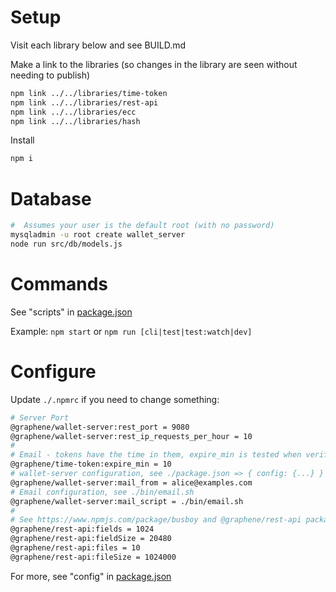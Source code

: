 # Setup
Visit each library below and see BUILD.md

Make a link to the libraries (so changes in the library are seen without needing to publish)
```bash
npm link ../../libraries/time-token
npm link ../../libraries/rest-api
npm link ../../libraries/ecc
npm link ../../libraries/hash
```

Install
```bash
npm i
```

# Database
```bash
#  Assumes your user is the default root (with no password)
mysqladmin -u root create wallet_server
node run src/db/models.js
```

# Commands
See "scripts" in [package.json](./package.json)

Example: `npm start` or `npm run [cli|test|test:watch|dev]`

# Configure
Update `./.npmrc` if you need to change something:
```sh
# Server Port
@graphene/wallet-server:rest_port = 9080
@graphene/wallet-server:rest_ip_requests_per_hour = 10
#
# Email - tokens have the time in them, expire_min is tested when verifying
@graphene/time-token:expire_min = 10
# wallet-server configuration, see ./package.json => { config: {...} }
@graphene/wallet-server:mail_from = alice@examples.com
# Email configuration, see ./bin/email.sh
@graphene/wallet-server:mail_script = ./bin/email.sh
#
# See https://www.npmjs.com/package/busboy and @graphene/rest-api package
@graphene/rest-api:fields = 1024
@graphene/rest-api:fieldSize = 20480
@graphene/rest-api:files = 10
@graphene/rest-api:fileSize = 1024000
```
For more, see "config" in [package.json](./package.json)

